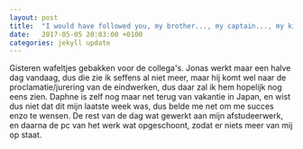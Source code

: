```yaml
---
layout: post
title:  "I would have followed you, my brother..., my captain..., my king."
date:   2017-05-05 20:03:00 +0100
categories: jekyll update
---
```

Gisteren wafeltjes gebakken voor de collega's. Jonas werkt maar een halve dag vandaag, dus die zie ik seffens al niet meer, maar hij komt wel naar de proclamatie/jurering van de eindwerken, dus daar zal ik hem hopelijk nog eens zien. Daphne is zelf nog maar net terug van vakantie in Japan, en wist dus niet dat dit mijn laatste week was, dus belde me net om me succes enzo te wensen. De rest van de dag wat gewerkt aan mijn afstudeerwerk, en daarna de pc van het werk wat opgeschoont, zodat er niets meer van mij op staat.